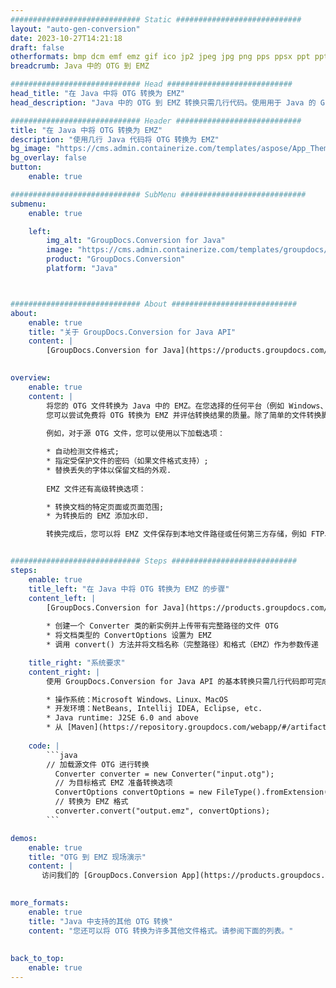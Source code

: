 ```yaml
---
############################# Static ############################
layout: "auto-gen-conversion"
date: 2023-10-27T14:21:18
draft: false
otherformats: bmp dcm emf emz gif ico jp2 jpeg jpg png pps ppsx ppt pptx psb psd svg svgz tga tif tiff webp wmf wmz
breadcrumb: Java 中的 OTG 到 EMZ

############################# Head ############################
head_title: "在 Java 中将 OTG 转换为 EMZ"
head_description: "Java 中的 OTG 到 EMZ 转换只需几行代码。使用用于 Java 的 GroupDocs 文档转换 API 转换 160 多种文件格式"

############################# Header ############################
title: "在 Java 中将 OTG 转换为 EMZ"
description: "使用几行 Java 代码将 OTG 转换为 EMZ"
bg_image: "https://cms.admin.containerize.com/templates/aspose/App_Themes/V3/images/bg/header1.png"
bg_overlay: false
button:
    enable: true

############################# SubMenu ############################
submenu:
    enable: true

    left:
        img_alt: "GroupDocs.Conversion for Java"
        image: "https://cms.admin.containerize.com/templates/groupdocs/images/product-logos/90x90-noborder/groupdocs-conversion-java.png"
        product: "GroupDocs.Conversion"
        platform: "Java"



############################# About ############################
about:
    enable: true
    title: "关于 GroupDocs.Conversion for Java API"
    content: |
        [GroupDocs.Conversion for Java](https://products.groupdocs.com/conversion/java/) 是一种高级文件格式转换 API，用于在 Microsoft Office、OpenDocument、PDF、HTML、电子邮件、CAD 等流行图像和文档格式之间进行转换。只需几行代码即可完成更多工作。本机 API 会自动检测原始文档的格式，并提供许多选项来自定义转换后的文档。除了从文档中提取信息的功能外，它还默认支持将转换结果缓存到本地磁盘。但是，任何类型的缓存存储都可以通过实施适当的接口来支持 - Amazon S3、Dropbox、Google Drive、Windows Azure、Reddis 或任何其他接口。
    

overview:
    enable: true
    content: |
        将您的 OTG 文件转换为 Java 中的 EMZ。在您选择的任何平台（例如 Windows、Linux、macOS）上，只需几行 Java 代码。
        您可以尝试免费将 OTG 转换为 EMZ 并评估转换结果的质量。除了简单的文件转换脚本外，您还可以尝试更复杂的选项来加载 OTG 源文件并存储 EMZ 输出。 
        
        例如，对于源 OTG 文件，您可以使用以下加载选项：

        * 自动检测文件格式;
        * 指定受保护文件的密码（如果文件格式支持）;
        * 替换丢失的字体以保留文档的外观.
        
        EMZ 文件还有高级转换选项：

        * 转换文档的特定页面或页面范围;
        * 为转换后的 EMZ 添加水印.

        转换完成后，您可以将 EMZ 文件保存到本地文件路径或任何第三方存储，例如 FTP、Amazon S3、Google Drive、Dropbox 等。请注意 - 转换 OTG到 EMZ，您不需要安装任何额外的软件，例如 MS Office、Open Office、Adobe Acrobat Reader 等。


############################# Steps ############################
steps:
    enable: true
    title_left: "在 Java 中将 OTG 转换为 EMZ 的步骤"
    content_left: |
        [GroupDocs.Conversion for Java](https://products.groupdocs.com/conversion/java/) 允许开发人员使用几行代码轻松地将 OTG 文件转换为 EMZ。
        
        * 创建一个 Converter 类的新实例并上传带有完整路径的文件 OTG
        * 将文档类型的 ConvertOptions 设置为 EMZ
        * 调用 convert() 方法并将文档名称（完整路径）和格式（EMZ）作为参数传递

    title_right: "系统要求"
    content_right: |
        使用 GroupDocs.Conversion for Java API 的基本转换只需几行代码即可完成。所有主要平台和操作系统都支持我们的 API。在执行以下代码之前，请确保您的系统上安装了以下先决条件。

        * 操作系统：Microsoft Windows、Linux、MacOS
        * 开发环境：NetBeans, Intellij IDEA, Eclipse, etc.
        * Java runtime: J2SE 6.0 and above
        * 从 [Maven](https://repository.groupdocs.com/webapp/#/artifacts/browse/tree/General/repo/com/groupdocs/groupdocs-conversion) 获取最新的 GroupDocs.Conversion for Java
         
    code: |
        ```java    
        // 加载源文件 OTG 进行转换
          Converter converter = new Converter("input.otg");
          // 为目标格式 EMZ 准备转换选项
          ConvertOptions convertOptions = new FileType().fromExtension("emz").getConvertOptions();
          // 转换为 EMZ 格式
          converter.convert("output.emz", convertOptions);
        ```

demos:
    enable: true
    title: "OTG 到 EMZ 现场演示"
    content: |
       访问我们的 [GroupDocs.Conversion App](https://products.groupdocs.app/conversion/family) 网站并立即尝试 OTG 到 EMZ 转换。免费演示具有以下好处
          

more_formats:
    enable: true
    title: "Java 中支持的其他 OTG 转换"
    content: "您还可以将 OTG 转换为许多其他文件格式。请参阅下面的列表。"
       
       
back_to_top:
    enable: true
---
```

